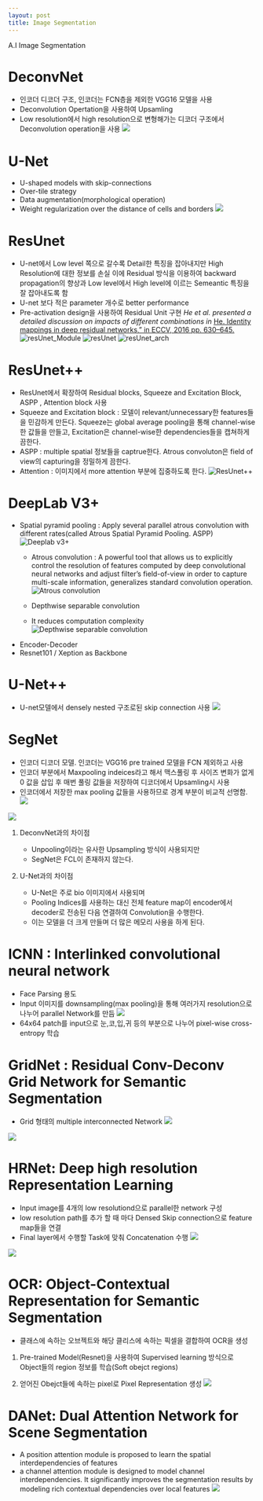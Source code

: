 ```yaml
---
layout: post
title: Image Segmentation
---
```


<div class="message">
  A.I Image Segmentation
</div>




# DeconvNet
 - 인코더 디코더 구조, 인코더는 FCN층을 제외한 VGG16 모델을 사용
 - Deconvolution Opertation을 사용하여 Upsamling
 - Low resolution에서 high resolution으로 변형해가는 디코더 구조에서 Deconvolution operation을 사용
 ![](https://img1.daumcdn.net/thumb/R800x0/?scode=mtistory2&fname=https%3A%2F%2Ft1.daumcdn.net%2Fcfile%2Ftistory%2F25605F3556C3E2280B)

# U-Net
 - U-shaped models with skip-connections
 - Over-tile strategy
 - Data augmentation(morphological  operation)
 - Weight regularization over the distance of cells and borders
 ![](https://img1.daumcdn.net/thumb/R720x0.q80/?scode=mtistory2&fname=http%3A%2F%2Fcfile2.uf.tistory.com%2Fimage%2F99D50C365AE432641AE7E1)

# ResUnet
  - U-net에서 Low level 쪽으로 갈수록 Detail한 특징을 잡아내지만 High Resolution에 대한 정보를 손실 이에 Residual 방식을 이용하여 backward propagation의 향상과 Low level에서 High level에 이르는 Semeantic 특징을 잘 잡아내도록 함
  - U-net 보다 적은 parameter 개수로 better performance
  - Pre-activation design을 사용하여 Residual Unit 구현
*He et al. presented a detailed discussion on impacts of different combinations in*
[He. Identity mappings in deep residual networks,” in ECCV, 2016 pp. 630–645.](https://arxiv.org/abs/1603.05027)
![resUnet_Module](/assets/resUnet_Module.PNG)
![resUnet](/assets/resUnet.PNG)
![resUnet_arch](/assets/resUnet_arch.PNG)

# ResUnet++
  - ResUnet에서 확장하여 Residual blocks, Squeeze and Excitation Block, ASPP , Attention block 사용
  - Squeeze and Excitation block
  : 모델이 relevant/unnecessary한 features들을 민감하게 만든다. Squeeze는 global average pooling을 통해 channel-wise한 값들을 만들고, Excitation은 channel-wise한 dependencies들을 캡쳐하게 끔한다.
  - ASPP
  : multiple spatial 정보들을 captrue한다. Atrous convoluton은 field of view의 capturing을 정밀하게 끔한다.
  - Attention
  : 이미지에서 more attention 부분에 집중하도록 한다.
  ![ResUnet++](/assets/ResUnet++.PNG)

# DeepLab V3+
- Spatial pyramid pooling
  : Apply several parallel atrous convolution with different rates(called Atrous Spatial Pyramid Pooling. ASPP)
  ![Deeplab v3+](https://miro.medium.com/max/1037/1*2mYfKnsX1IqCCSItxpXSGA.png "Deeplab V3+")
   - Atrous convolution
    : A powerful tool that allows us to explicitly control the resolution of features computed by deep convolutional neural
networks and adjust filter’s field-of-view in order to capture multi-scale information, generalizes standard convolution operation.
     ![Atrous convolution](https://cdn-images-1.medium.com/max/1200/1*SVkgHoFoiMZkjy54zM_SUw.gif "Atrous convolution")

  - Depthwise separable convolution
  - It reduces computation complexity
       ![Depthwise separable convolution](https://image.slidesharecdn.com/convolution-170626074327/95/convolution-6-638.jpg?cb=1498463172)
- Encoder-Decoder
- Resnet101 / Xeption as Backbone

# U-Net++
 - U-net모델에서 densely nested 구조로된 skip connection 사용
 ![](https://miro.medium.com/max/658/1*ExIkm6cImpPgpetFW1kwyQ.png)

# SegNet
 - 인코더 디코더 모델. 인코더는 VGG16 pre trained 모델을 FCN 제외하고 사용
 - 인코더 부분에서 Maxpooling indeices라고 해서 맥스풀링 후 사이즈 변화가 없게 0 값을 삽입 후 매번 풀링 값들을 저장하여 디코더에서 Upsamling시 사용
 - 인코더에서 저장한 max pooling 값들을 사용하므로 경계 부분이 비교적 선명함.
 ![](https://img1.daumcdn.net/thumb/R1280x0/?scode=mtistory2&fname=https%3A%2F%2Fk.kakaocdn.net%2Fdn%2F1SP4O%2FbtqBJfmm7Og%2Fp9KF77ykYOUl5kBR2j8UM0%2Fimg.png)

 ![](https://img1.daumcdn.net/thumb/R1280x0/?scode=mtistory2&fname=https%3A%2F%2Fk.kakaocdn.net%2Fdn%2FBaON8%2FbtqBIHpYEM2%2Fth0DXxEdEvnx0Mu3yLMFgk%2Fimg.png)

 1) DeconvNet과의 차이점
    - Unpooling이라는 유사한 Upsampling 방식이 사용되지만
    - SegNet은 FCL이 존재하지 않는다.

 2) U-Net과의 차이점
    - U-Net은 주로 bio 이미지에서 사용되며
    - Pooling Indices를 사용하는 대신 전체 feature map이 encoder에서 decoder로 전송된 다음 연결하여 Convolution을 수행한다.
    - 이는 모델을 더 크게 만들며 더 많은 메모리 사용을 하게 된다.

# ICNN : Interlinked convolutional neural network
 - Face Parsing 용도
 - Input 이미지를 downsampling(max pooling)을 통해 여러가지 resolution으로 나누어 parallel Network를 만듬
 ![](https://storage.googleapis.com/groundai-web-prod/media%2Fusers%2Fuser_14%2Fproject_202217%2Fimages%2Fx1.png)
 - 64x64 patch를 input으로 눈,코,입,귀 등의 부분으로 나누어 pixel-wise cross-entropy 학습

# GridNet : Residual Conv-Deconv Grid Network for Semantic Segmentation
 - Grid 형태의 multiple interconnected Network
 ![](https://encrypted-tbn0.gstatic.com/images?q=tbn%3AANd9GcSldlhgTP9W4cS7AHX6kS72EWF0p8Ov5LWHVhabZnwUMHZNt6bK&usqp=CAU)

 ![](https://d3i71xaburhd42.cloudfront.net/1fb5d9c589ea53f25b981673a7a750e854e7d687/6-Figure2-1.png)

# HRNet: Deep high resolution Representation Learning
 - Input image를 4개의 low resolutiond으로 parallel한 network 구성
 - low resolution path를 추가 할 때 마다 Densed Skip connection으로 feature map들을 연결
 - Final layer에서 수행할 Task에 맞춰 Concatenation 수행
 ![](https://jingdongwang2017.github.io/Projects/HRNet/images/hrnetv2p.png)

 ![](https://user-images.githubusercontent.com/4096485/62363555-44da7e80-b528-11e9-94c1-3c7597ea74d7.png)


# OCR: Object-Contextual Representation for Semantic Segmentation
  - 클래스에 속하는 오브젝트와 해당 클리스에 속하는 픽셀을 결합하여 OCR을 생성

  1) Pre-trained Model(Resnet)을 사용하여 Supervised learning 방식으로 Object들의 region 정보를 학습(Soft obejct regions)

  2) 얻어진 Obejct들에 속하는 pixel로 Pixel Representation 생성
 ![](https://storage.googleapis.com/groundai-web-prod/media%2Fusers%2Fuser_11473%2Fproject_391464%2Fimages%2Fx2.png)


# DANet: Dual Attention Network for Scene Segmentation
 - A position attention module is proposed to learn the spatial interdependencies of features
 - a channel attention module is designed to model channel interdependencies. It significantly improves the segmentation results by modeling rich contextual dependencies over local features
 ![](https://github.com/junfu1115/DANet/raw/master/img/overview.png)
